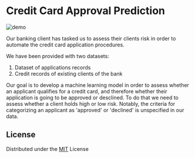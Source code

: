 # Credit Card Approval Prediction
![demo](https://storage.googleapis.com/kaggle-datasets-images/426827/812605/719b66b4a3afd1da8c107b026c66fa91/dataset-cover.jpg?t=2019-11-28-02-30-42)

Our banking client has tasked us to assess their clients risk in order to automate the credit card application procedures.

We have been provided with two datasets:
1. Dataset of applications records
2. Credit records of existing clients of the bank

Our goal is to develop a machine learning model in order to assess whether an applicant qualifies for a credit card, and therefore whether their application is going to be approved or desclined. To do that we need to assess whether a client holds high or low risk.
Notably, the criteria for categorizing an applicant as 'approved' or 'declined' is unspecified in our data.

## License

Distributed under the [MIT](https://choosealicense.com/licenses/mit/) License
